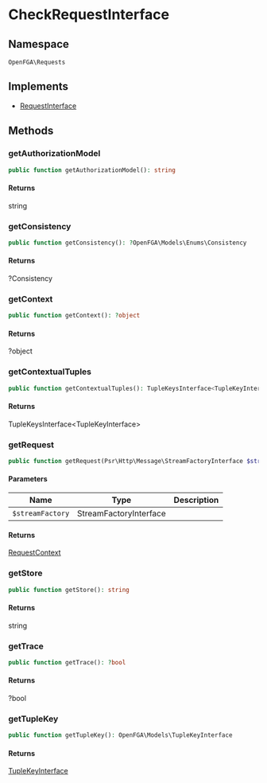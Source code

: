 # CheckRequestInterface


## Namespace
`OpenFGA\Requests`

## Implements
* [RequestInterface](Requests/RequestInterface.md)



## Methods
### getAuthorizationModel


```php
public function getAuthorizationModel(): string
```



#### Returns
string

### getConsistency


```php
public function getConsistency(): ?OpenFGA\Models\Enums\Consistency
```



#### Returns
?Consistency

### getContext


```php
public function getContext(): ?object
```



#### Returns
?object

### getContextualTuples


```php
public function getContextualTuples(): TupleKeysInterface<TupleKeyInterface>
```



#### Returns
TupleKeysInterface&lt;TupleKeyInterface&gt;

### getRequest


```php
public function getRequest(Psr\Http\Message\StreamFactoryInterface $streamFactory): OpenFGA\Network\RequestContext
```


#### Parameters
| Name | Type | Description |
|------|------|-------------|
| `$streamFactory` | StreamFactoryInterface |  |

#### Returns
[RequestContext](Network/RequestContext.md)

### getStore


```php
public function getStore(): string
```



#### Returns
string

### getTrace


```php
public function getTrace(): ?bool
```



#### Returns
?bool

### getTupleKey


```php
public function getTupleKey(): OpenFGA\Models\TupleKeyInterface
```



#### Returns
[TupleKeyInterface](Models/TupleKeyInterface.md)

